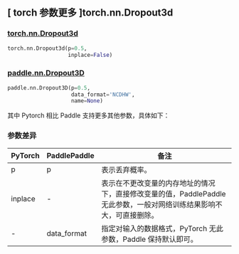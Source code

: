 ## [ torch 参数更多 ]torch.nn.Dropout3d
### [torch.nn.Dropout3d](https://pytorch.org/docs/stable/generated/torch.nn.Dropout3d.html?highlight=dropout3d#torch.nn.Dropout3d)
```python
torch.nn.Dropout3d(p=0.5,
                   inplace=False)
```
### [paddle.nn.Dropout3D](https://www.paddlepaddle.org.cn/documentation/docs/zh/api/paddle/nn/Dropout3D_cn.html#dropout3d)
```python
paddle.nn.Dropout3D(p=0.5,
                    data_format='NCDHW',
                    name=None)
```
其中 Pytorch 相比 Paddle 支持更多其他参数，具体如下：
### 参数差异
| PyTorch       | PaddlePaddle | 备注                                                   |
| ------------- | ------------ | ------------------------------------------------------ |
| p           | p         | 表示丢弃概率。        |
| inplace       | -            | 表示在不更改变量的内存地址的情况下，直接修改变量的值，PaddlePaddle 无此参数，一般对网络训练结果影响不大，可直接删除。  |
| -             | data_format  | 指定对输入的数据格式，PyTorch 无此参数，Paddle 保持默认即可。 |
